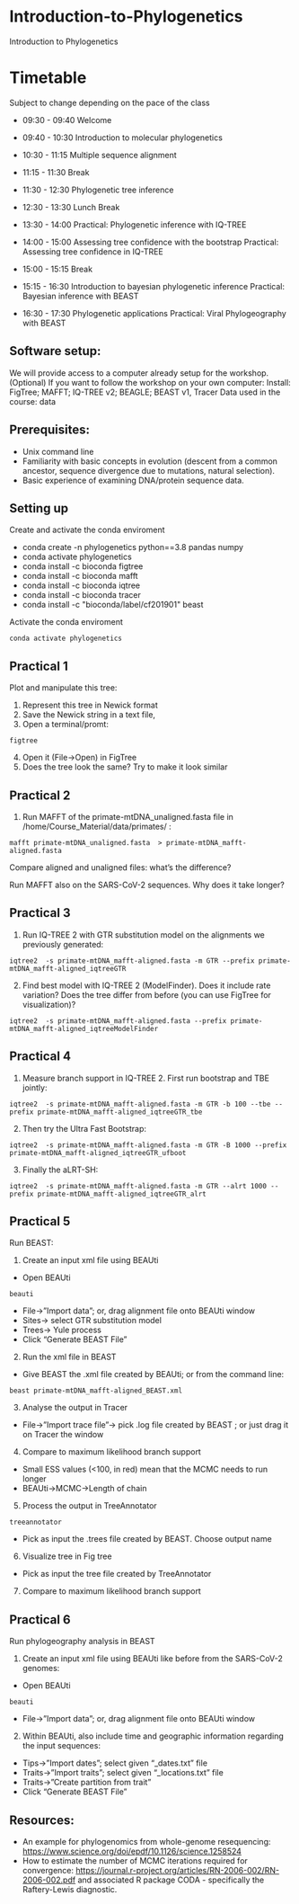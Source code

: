 # Introduction-to-Phylogenetics
Introduction to Phylogenetics

# Timetable
Subject to change depending on the pace of the class

- 09:30 - 09:40 Welcome 
- 09:40 - 10:30 Introduction to molecular phylogenetics
- 10:30 - 11:15 Multiple sequence alignment
- 11:15 - 11:30 Break
- 11:30 - 12:30 Phylogenetic tree inference

- 12:30 - 13:30 Lunch Break

- 13:30 - 14:00	Practical: Phylogenetic inference with IQ-TREE
- 14:00 - 15:00 Assessing tree confidence with the bootstrap
		Practical: Assessing tree confidence in IQ-TREE
- 15:00 - 15:15 Break
- 15:15 - 16:30 Introduction to bayesian phylogenetic inference
		          Practical: Bayesian inference with BEAST
- 16:30 - 17:30 Phylogenetic applications
		          Practical: Viral Phylogeography with BEAST


## Software setup: 
We will provide access to a computer already setup for the workshop.
(Optional) If you want to follow the workshop on your own computer:
Install: FigTree; MAFFT; IQ-TREE v2; BEAGLE; BEAST v1, Tracer
Data used in the course: data

## Prerequisites:
- Unix command line
- Familiarity with basic concepts in evolution (descent from a common ancestor, sequence divergence due to mutations, natural selection).
- Basic experience of examining DNA/protein sequence data.


## Setting up

Create and activate the conda enviroment
- conda create -n phylogenetics python==3.8 pandas numpy
- conda activate phylogenetics
- conda install -c bioconda figtree
- conda install -c bioconda mafft
- conda install -c bioconda iqtree
- conda install -c bioconda tracer
- conda install -c "bioconda/label/cf201901" beast

Activate the conda enviroment

```
conda activate phylogenetics
```

## Practical 1

Plot and manipulate this tree:

1) Represent this tree in Newick format
2) Save the Newick string in a text file,
3) Open a terminal/promt:
```
figtree
``` 
4) Open it (File->Open) in FigTree
5) Does the tree look the same? Try to make it look similar


## Practical 2

1) Run MAFFT of the primate-mtDNA_unaligned.fasta file in /home/Course_Material/data/primates/ :

```
mafft primate-mtDNA_unaligned.fasta  > primate-mtDNA_mafft-aligned.fasta
```

Compare aligned and unaligned files: what’s the difference?

Run MAFFT also on the SARS-CoV-2 sequences. Why does it take longer?

## Practical 3

1) Run IQ-TREE 2 with GTR substitution model on the alignments we previously generated:

```
iqtree2  -s primate-mtDNA_mafft-aligned.fasta -m GTR --prefix primate-mtDNA_mafft-aligned_iqtreeGTR
```

2) Find best model with IQ-TREE 2 (ModelFinder). Does it include rate variation? Does the tree differ from before (you can use FigTree for visualization)?

```
iqtree2  -s primate-mtDNA_mafft-aligned.fasta --prefix primate-mtDNA_mafft-aligned_iqtreeModelFinder
```


## Practical 4

1) Measure branch support in IQ-TREE 2. First run bootstrap and TBE jointly:

```
iqtree2  -s primate-mtDNA_mafft-aligned.fasta -m GTR -b 100 --tbe --prefix primate-mtDNA_mafft-aligned_iqtreeGTR_tbe
```

2) Then try the Ultra Fast Bootstrap:

```
iqtree2  -s primate-mtDNA_mafft-aligned.fasta -m GTR -B 1000 --prefix primate-mtDNA_mafft-aligned_iqtreeGTR_ufboot
```

3) Finally the aLRT-SH:
```
iqtree2  -s primate-mtDNA_mafft-aligned.fasta -m GTR --alrt 1000 --prefix primate-mtDNA_mafft-aligned_iqtreeGTR_alrt
```

## Practical 5

Run BEAST:

1) Create an input xml file using BEAUti
- Open BEAUti
```
beauti
```
- File->”Import data”; or, drag alignment file onto BEAUti window
- Sites-> select GTR substitution model 
- Trees-> Yule process 
- Click “Generate BEAST File”

2) Run the xml file in BEAST
- Give BEAST the .xml file created by BEAUti; or from the command line: 
```
beast primate-mtDNA_mafft-aligned_BEAST.xml
```
3) Analyse the output in Tracer
- File->”Import trace file”-> pick .log file created by BEAST ; or just drag it on Tracer the window

4) Compare to maximum likelihood branch support
- Small ESS values (<100, in red) mean that the MCMC needs to run longer
- BEAUti->MCMC->Length of chain

5) Process the output in TreeAnnotator
```
treeannotator
```
- Pick as input the .trees file created by BEAST. Choose output name

6) Visualize tree in Fig tree
- Pick as input the tree file created by TreeAnnotator 

7) Compare to maximum likelihood branch support

## Practical 6

Run phylogeography analysis in BEAST

1) Create an input xml file using BEAUti like before from the SARS-CoV-2 genomes:
- Open BEAUti
```
beauti
```
- File->”Import data”;   or, drag alignment file onto BEAUti window

2) Within BEAUti, also include time and geographic information regarding the input sequences:
- Tips->”Import dates”; select given “_dates.txt” file
- Traits->”Import traits”; select given “_locations.txt” file
- Traits->”Create partition from trait”
- Click “Generate BEAST File”


## Resources:
- An example for phylogenomics from whole-genome resequencing: https://www.science.org/doi/epdf/10.1126/science.1258524
- How to estimate the number of MCMC iterations required for convergence: https://journal.r-project.org/articles/RN-2006-002/RN-2006-002.pdf and associated R package CODA - specifically the Raftery-Lewis diagnostic.

